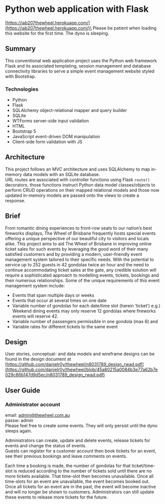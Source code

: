 # Python web application with Flask
[https://iab207thewheel.herokuapp.com/](https://iab207thewheel.herokuapp.com/)\
Please be patient when loading this website for the first time. The dyno is sleeping.

## Summary
This conventional web application project uses the Python web framework Flask and its associated templating, session management and database connectivity libraries to serve a simple event management website styled with Bootstrap.

### Technologies
* Python
* Flask
* SQLAlchemy object-relational mapper and query builder
* SQLite
* WTForms server-side input validation
* HTML
* Bootstrap 5
* JavaScript event-driven DOM manipulation
* Client-side form validation with JS

## Architecture 
This project follows an MVC architecture and uses SQLAlchemy to map in-memory data models with an SQLite database.\
URL routes are associated with controller functions using Flask `route()` decorators, those functions instruct  Python data model classes/objects to perform CRUD operations on their mapped relational models and those now updated in-memory models are passed onto the views to create a response.

## Brief
From romantic dining experiences to front-row seats to our nation’s best fireworks displays, The Wheel of Brisbane frequently hosts special events offering a unique perspective of our beautiful city to visitors and locals alike. This project aims to aid The Wheel of Brisbane in improving online ticket sales for such events by leveraging the good word of their many satisfied customers and by providing a modern, user-friendly event management system tailored to their specific needs. With the potential to service up to 252 guests in 42 gondolas twice an hour and the need to continue accommodating ticket sales at the gate, any credible solution will require a sophisticated approach to modelling events, tickets, bookings and their numerous relationships. Some of the unique requirements of this event management system include:
* Events that span multiple days or weeks
* Events that occur at several times on one date
* Variable number of gondolas for each date/time slot (herein ‘ticket’) e.g.) Weekend dining events may only reserve 12 gondolas where fireworks events will reserve 42.
* Variable number of passengers permissible in one gondola (max 6) and
* Variable rates for different tickets to the same event

## Design
User stories, conceptual- and data models and wireframe designs can be found in the design document at [https://github.com/danielr0y/thewheel/n8031789_design_rwad.pdf](https://github.com/danielr0y/thewheel/blob/45a80215a0084b3e77a62b7e029c86b147d9d5ec/n8031789_design_rwad.pdf)

## User Guide
### Administrator account
email: admin@thewheel.com.au\
passw: admin\
Please feel free to create some events. They will only persist until the dyno sleeps again.

Administrators can create, update and delete events, release tickets for events and change the status of events.\
Guests can register for a customer account then book tickets for an event, see their previous bookings and leave comments on events.

Each time a booking is made, the number of gondolas for that ticket/time-slot is reduced according to the number of tickets sold until there are no more tickets available. That time-slot then becomes unavailable. Once all time-slots for an event are unavailable, the event becomes booked out.\
Once all tickets for an event are in the past, the event will become inactive and will no longer be shown to customers. Administrators can still update these events to release more tickets for the future.
